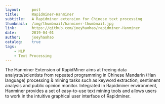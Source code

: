 ```yaml
---
layout:     post
title:      Rapidminer-Hanminer
subtitle:   A Rapidminer extension for Chinese text processing
thumbnail:  /img/thumbnail/hanminer-thumbnail.jpg
link:       https://github.com/joeyhaohao/rapidminer-Hanminer
date:       2019-04-01
author:     joeyhaohao
catalog:    true
tags:
    - NLP
    - Text Processing
---
```


The Hanminer Extension of RapidMiner aims at freeing data analysts/scientists from repeated programming in Chinese Mandarin (Han language) 
processing & mining tasks such as keyword extraction, sentiment analysis and public opinion monitor. Integrated in Rapidminer environment, 
Hanminer provides a set of easy-to-use text mining tools and allows users to work in the intuitive graphical user interface of Rapidminer.
